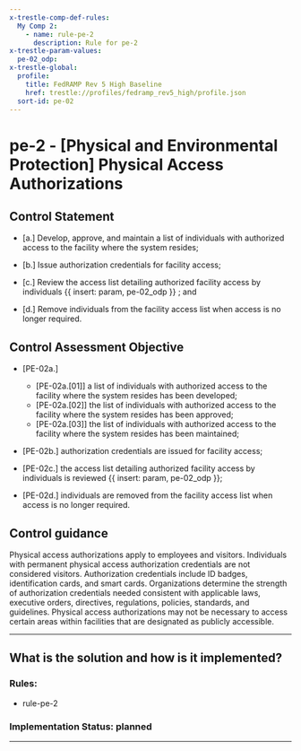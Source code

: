 ```yaml
---
x-trestle-comp-def-rules:
  My Comp 2:
    - name: rule-pe-2
      description: Rule for pe-2
x-trestle-param-values:
  pe-02_odp:
x-trestle-global:
  profile:
    title: FedRAMP Rev 5 High Baseline
    href: trestle://profiles/fedramp_rev5_high/profile.json
  sort-id: pe-02
---
```


# pe-2 - \[Physical and Environmental Protection\] Physical Access Authorizations

## Control Statement

- \[a.\] Develop, approve, and maintain a list of individuals with authorized access to the facility where the system resides;

- \[b.\] Issue authorization credentials for facility access;

- \[c.\] Review the access list detailing authorized facility access by individuals {{ insert: param, pe-02_odp }} ; and

- \[d.\] Remove individuals from the facility access list when access is no longer required.

## Control Assessment Objective

- \[PE-02a.\]

  - \[PE-02a.[01]\] a list of individuals with authorized access to the facility where the system resides has been developed;
  - \[PE-02a.[02]\] the list of individuals with authorized access to the facility where the system resides has been approved;
  - \[PE-02a.[03]\] the list of individuals with authorized access to the facility where the system resides has been maintained;

- \[PE-02b.\] authorization credentials are issued for facility access;

- \[PE-02c.\] the access list detailing authorized facility access by individuals is reviewed {{ insert: param, pe-02_odp }};

- \[PE-02d.\] individuals are removed from the facility access list when access is no longer required.

## Control guidance

Physical access authorizations apply to employees and visitors. Individuals with permanent physical access authorization credentials are not considered visitors. Authorization credentials include ID badges, identification cards, and smart cards. Organizations determine the strength of authorization credentials needed consistent with applicable laws, executive orders, directives, regulations, policies, standards, and guidelines. Physical access authorizations may not be necessary to access certain areas within facilities that are designated as publicly accessible.

______________________________________________________________________

## What is the solution and how is it implemented?

<!-- For implementation status enter one of: implemented, partial, planned, alternative, not-applicable -->

<!-- Note that the list of rules under ### Rules: is read-only and changes will not be captured after assembly to JSON -->

<!-- Add control implementation description here for control: pe-2 -->

### Rules:

  - rule-pe-2

### Implementation Status: planned

______________________________________________________________________
